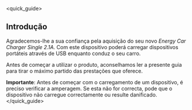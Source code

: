 <quick_guide>
## Introdução
Agradecemos-lhe a sua confiança pela aquisição do seu novo *Energy Car Charger Single 2.1A*. Com este dispositivo poderá carregar dispositivos portáteis através de USB enquanto conduz o seu carro.

Antes de começar a utilizar o produto, aconselhamos ler a presente guia para tirar o máximo partido das prestações que oferece. 

**Importante**: Antes de começar com o carregamento de um dispositivo, é preciso verificar a amperagem. Se esta não for correcta, pode que o dispositivo não carregue correctamente ou resulte danificado. 
</quick_guide>
